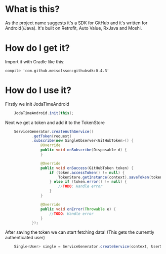 # What is this?

As the project name suggests it's a SDK for GitHub and it's written for Android(/Java). It's built on Retrofit, Auto Value, RxJava and Moshi.

# How do I get it?

Import it with Gradle like this:

<code>compile 'com.github.meisolsson:githubsdk:0.4.3'</code>

# How do I use it?

Firstly we init JodaTimeAndroid
```java
    JodaTimeAndroid.init(this);
```

Next we get a token and add it to the TokenStore
```java
    ServiceGenerator.createAuthService()
            .getToken(request)
            .subscribe(new SingleObserver<GitHubToken>() {
                @Override
                public void onSubscribe(Disposable d) {
                }

                @Override
                public void onSuccess(GitHubToken token) {
                    if (token.accessToken() != null) {
                        TokenStore.getInstance(context).saveToken(token);
                    } else if (token.error() != null) {
                        //TODO: Handle error
                    }
                }

                @Override
                public void onError(Throwable e) {
                    //TODO: Handle error
                }
            });
```

After saving the token we can start fetching data! (This gets the currently authenticated user)
```java
    Single<User> single = ServiceGenerator.createService(context, UserService.class).getUser();
```
